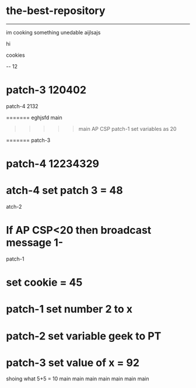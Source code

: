 # the-best-repository
_____________
im cooking something unedable
aijlsajs

hi 

cookies

--
12

patch-3
120402
=======



patch-4
2132

=======
eghjsfd
main
>>>>> main
AP CSP
patch-1
set variables as 20
>>>>> 
=======
patch-3

 patch-4
 12234329
=======
atch-4
set patch 3 = 48
=======
atch-2

If AP CSP<20
then broadcast message 1-
=======
patch-1

set cookie = 45
=======
patch-1
set number 2 to x
=======
patch-2
set variable geek to PT
=======
patch-3
set value of x = 92
=======
shoing what 5+5 = 10
main
main
 main
 main
main
main
 main
